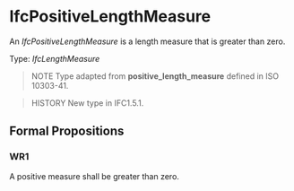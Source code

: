 # IfcPositiveLengthMeasure

An _IfcPositiveLengthMeasure_ is a length measure that is greater than zero.

Type: _IfcLengthMeasure_

> NOTE Type adapted from **positive_length_measure** defined in ISO 10303-41.

> HISTORY New type in IFC1.5.1.

## Formal Propositions

### WR1
A positive measure shall be greater than zero.
